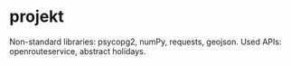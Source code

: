 # projekt
Non-standard libraries: psycopg2, numPy, requests, geojson. 
Used APIs: openrouteservice, abstract holidays. 
